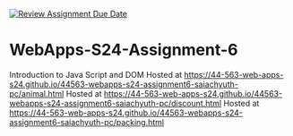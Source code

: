 [![Review Assignment Due Date](https://classroom.github.com/assets/deadline-readme-button-24ddc0f5d75046c5622901739e7c5dd533143b0c8e959d652212380cedb1ea36.svg)](https://classroom.github.com/a/1Z6dGCon)
# WebApps-S24-Assignment-6
Introduction to Java Script and DOM
Hosted at https://44-563-web-apps-s24.github.io/44563-webapps-s24-assignment6-saiachyuth-pc/animal.html
Hosted at https://44-563-web-apps-s24.github.io/44563-webapps-s24-assignment6-saiachyuth-pc/discount.html
Hosted at https://44-563-web-apps-s24.github.io/44563-webapps-s24-assignment6-saiachyuth-pc/packing.html
